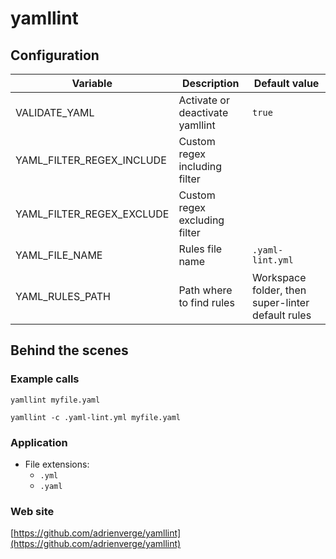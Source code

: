 <!-- Generated by .automation/build.py, please do not update manually -->
# yamllint

## Configuration

| Variable | Description | Default value |
| ----------------- | -------------- | -------------- |
| VALIDATE_YAML | Activate or deactivate yamllint | `true` |
| YAML_FILTER_REGEX_INCLUDE | Custom regex including filter |  |
| YAML_FILTER_REGEX_EXCLUDE | Custom regex excluding filter |  |
| YAML_FILE_NAME | Rules file name | `.yaml-lint.yml` |
| YAML_RULES_PATH | Path where to find rules | Workspace folder, then super-linter default rules |

## Behind the scenes

### Example calls

```shell
yamllint myfile.yaml
```

```shell
yamllint -c .yaml-lint.yml myfile.yaml
```

### Application

- File extensions:
  - `.yml`
  - `.yaml`

### Web site

[https://github.com/adrienverge/yamllint](https://github.com/adrienverge/yamllint)
